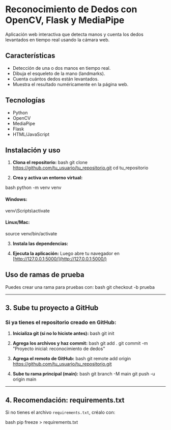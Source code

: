 # Reconocimiento de Dedos con OpenCV, Flask y MediaPipe

Aplicación web interactiva que detecta manos y cuenta los dedos levantados en tiempo real usando la cámara web.

## Características
- Detección de una o dos manos en tiempo real.
- Dibuja el esqueleto de la mano (landmarks).
- Cuenta cuántos dedos están levantados.
- Muestra el resultado numéricamente en la página web.

## Tecnologías
- Python
- OpenCV
- MediaPipe
- Flask
- HTML/JavaScript

## Instalación y uso

1. **Clona el repositorio:**
bash git clone https://github.com/tu_usuario/tu_repositorio.git cd tu_repositorio

2. **Crea y activa un entorno virtual:**

bash python -m venv venv

#### Windows:
venv\Scripts\activate

#### Linux/Mac:
source venv/bin/activate

3. **Instala las dependencias:**

4. **Ejecuta la aplicación:**
   Luego abre tu navegador en [http://127.0.0.1:5000/](http://127.0.0.1:5000/)

## Uso de ramas de prueba

Puedes crear una rama para pruebas con:
bash git checkout -b prueba

---

## 3. **Sube tu proyecto a GitHub**

### Si ya tienes el repositorio creado en GitHub:

1. **Inicializa git (si no lo hiciste antes):**
bash git init

2. **Agrega los archivos y haz commit:**
bash git add . git commit -m "Proyecto inicial: reconocimiento de dedos"

3. **Agrega el remoto de GitHub:**
bash git remote add origin https://github.com/tu_usuario/tu_repositorio.git

4. **Sube tu rama principal (main):**
bash git branch -M main git push -u origin main

---

## 4. **Recomendación: requirements.txt**

Si no tienes el archivo `requirements.txt`, créalo con:

bash pip freeze > requirements.txt
